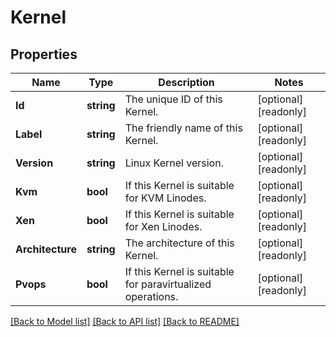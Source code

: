 # Kernel

## Properties

Name | Type | Description | Notes
------------ | ------------- | ------------- | -------------
**Id** | **string** | The unique ID of this Kernel. | [optional] [readonly] 
**Label** | **string** | The friendly name of this Kernel. | [optional] [readonly] 
**Version** | **string** | Linux Kernel version. | [optional] [readonly] 
**Kvm** | **bool** | If this Kernel is suitable for KVM Linodes. | [optional] [readonly] 
**Xen** | **bool** | If this Kernel is suitable for Xen Linodes. | [optional] [readonly] 
**Architecture** | **string** | The architecture of this Kernel. | [optional] [readonly] 
**Pvops** | **bool** | If this Kernel is suitable for paravirtualized operations. | [optional] [readonly] 

[[Back to Model list]](../README.md#documentation-for-models) [[Back to API list]](../README.md#documentation-for-api-endpoints) [[Back to README]](../README.md)


